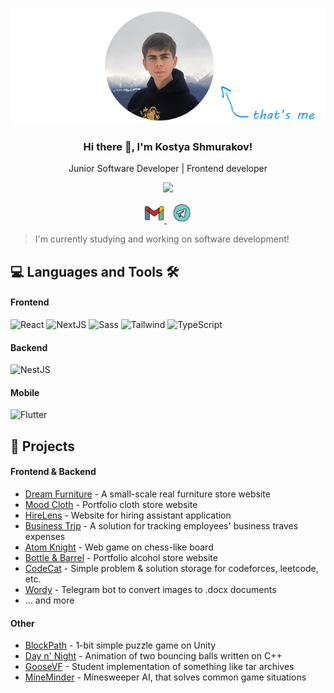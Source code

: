 <p align="center">
  <a href="https://github.com/StarPandaBeg">
    <img src=".github/me.png" />
  </a>
</p>

<h3 align="center">Hi there 👋, I'm Kostya Shmurakov!</h3>
<p align="center">Junior Software Developer | Frontend developer</p>

<p align="center">
  <img src="https://komarev.com/ghpvc/?username=starpandabeg&style=for-the-badge">
</p>

<p align="center">
  <a href="mailto:kshmurakov@gmail.com">
    <img 
      src=".github/gmail.png" 
      alt="kshmurakov@gmail.com"
      title="kshmurakov@gmail.com"
      width="32"
    />
  </a>
  &nbsp;
  <a href="https://k_shmurakov.t.me/">
    <img 
      src=".github/telegram.png"
      alt="t.me/k_shmurakov"
      title="@k_shmurakov"
      width="32"
    />
  </a>
</p>

> I'm currently studying and working on software development!

<h2>💻 Languages and Tools 🛠️</h2>
<h4>Frontend</h4>
<p>
  <img alt="React" src="https://img.shields.io/badge/React--61DAFB?style=for-the-badge&logo=react"/>
  <img alt="NextJS" src="https://img.shields.io/badge/NextJS--ffffff?style=for-the-badge&logo=nextdotjs"/>
  <img alt="Sass" src="https://img.shields.io/badge/Sass--CC6699?style=for-the-badge&logo=sass"/>
  <img alt="Tailwind" src="https://img.shields.io/badge/Tailwind--06B6D4?style=for-the-badge&logo=tailwindcss"/>
  <img alt="TypeScript" src="https://img.shields.io/badge/TypeScript--blue?style=for-the-badge&logo=typescript"/>
</p>

<h4>Backend</h4>
<p>
  <img alt="NestJS" src="https://img.shields.io/badge/NestJS--E0234E?style=for-the-badge&logo=nestjs"/>
</p>

<h4>Mobile</h4>
<p>
  <img alt="Flutter" src="https://img.shields.io/badge/Flutter--02569B?style=for-the-badge&logo=flutter"/>
</p>

<h2>🦚 Projects</h2>
<p>
  <h4>Frontend & Backend</h4>
  <ul>
    <li>
      <a href="https://xn-----180-4nfflsib2fci4g2i6b.xn--p1ai/">Dream Furniture</a> - A small-scale real furniture store website
    </li>
    <li>
      <a href="https://github.com/StarPandaBeg/mood-commerce">Mood Cloth</a> - Portfolio cloth store website
    </li>
    <li>
      <a href="https://github.com/StarPandaBeg/kubok-frontend">HireLens</a> - Website for hiring assistant application
    </li>
    <li>
      <a href="https://github.com/StarPandaBeg/kod-mira-frontend">Business Trip</a> - A solution for tracking employees' business traves expenses
    </li>
    <li>
      <a href="https://github.com/StarPandaBeg/rosatom-test-knight">Atom Knight</a> - Web game on chess-like board
    </li>
    <li>
      <a href="https://github.com/bottle-and-barrel/frontend-client">Bottle & Barrel</a> - Portfolio alcohol store website
    </li>
    <li>
      <a href="https://github.com/StarPandaBeg/CodeCat">CodeCat</a> - Simple problem & solution storage for codeforces, leetcode, etc. 
    </li>
    <li>
      <a href="https://github.com/StarPandaBeg/wordy-worker">Wordy</a> - Telegram bot to convert images to .docx documents
    </li>
    <li>... and more</li>
  </ul>
</p>

<p>
  <h4>Other</h4>
  <ul>
    <li>
      <a href="https://github.com/StarPandaBeg/BlockPath">BlockPath</a> - 1-bit simple puzzle game on Unity
    </li>
    <li>
      <a href="https://github.com/StarPandaBeg/DayNNight">Day n' Night</a> - Animation of two bouncing balls written on C++
    </li>
    <li>
      <a href="https://github.com/StarPandaBeg/GooseVF">GooseVF</a> - Student implementation of something like tar archives
    </li>
     <li>
      <a href="https://github.com/StarPandaBeg/MineMinder">MineMinder</a> - Minesweeper AI, that solves common game situations 
    </li>
  </ul>
</p>
